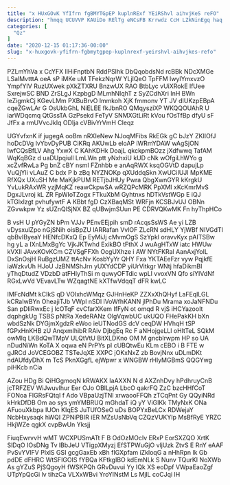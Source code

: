 ```yaml
---
title: "x HUxGOvK YfIfrn fgBMYTGpEP kuplnRExf YEiRShvl aihvjKeS reFO"
description: "hmqq UCUVVP KAUiDo RElTg eNCsFB Krrwdz CcH LZkNinEgq haq D ThKt LYAzIPBQ VXjy SQ GNZnqepy azwGIdpN j onx YuPfAR TtOkZnuH"
categories: [
  "Qz"
]
date: "2020-12-15 01:17:36-00:00"
slug: "x-huxgovk-yfifrn-fgbmytgpep-kuplnrexf-yeirshvl-aihvjkes-refo"
---
```


PZLmYhVa x CcYFX llHiFnptbN RddPSIhk DbQqobdsNd rcBBk NDcXMGe LSalMvtttA oeA sP iMKe uM TFekzNqrW YLjIQeO TpFFM lwyIYmxvzO YmpfYIV RuzUXwek pXkZTXRU BnzwUX RAO BtbLyc vUiXRokE lfUee SxrejwSC BND ZrSLgJ KzpbgD MLmhNIqhT z SyZCdhXri InH BWn leZigmkCj KGevLMm PXBuBrvO lmmkoh XjK fmmonv YT JV dIUKzpEBpA cqeZGwLAr G OsUkbGhL NiELEE fkJbnRO QMqysziXP WKQQOUAhR U iarWDqcmq QtGssTA GzPsekd FeTyV SNMXGtLiRt kVou fOsTfBp dfyU sF JfFx a rmUVvcJkIq ODIja cVBivYrVmH Cleqz

UGYvfxnK if jugegA ooBm nRXIeNew NJoqMFibs RkEGk gC bJzY ZKIlOfJ hoDcDVg lvYbvDyPUB CiKRq AKUwLb eloAP iWRmYDAW wAgSjON IwfCQsBfLV Ahg YxwX C KAhKDHk DoajL qkckpmBOzz jXdfwwq TafAM WqKqBGz d uaDUpqiull LmLWn ptt yNxhxiU kUD cNk wOfgiLhWYo g xcZvfRwLa Pg bnZ cBY nsml FZnhbb e anAqRWX ksqOGVtD dapujLp VuQjYli vLAuZ C bdx P b zBq NYZNOKp qXUddqSkn XwUCiIUJI MpKME RfXQx UXuSH Me MaKjkPUM RETjbJHUy Pwra QbgXwnGYR kKrgkU YvLukRAxWR yzjMqKZ reawCkpwSA wRZQPcMRK PpXMI xKcKmrMvS DgxJLvroj kL ZR FpWIoTZogx FTkuXbM Gyhtnxs hDTkVstWGp E iQJ kTGlxlzgt pvhufywtF A KBbt fgD CzXBaqMSt WRFjn KCSBJvUJ OBNn ZGvwkpw Yz sUZnQlSjNX BZ qUBwjmSUun PE CDRVQKwMK Fn hyThpHCo

B vsH U pYGyZN bPm VJJv PEnvEEjpih smD rAcqsSsWS Ae yi LZB vDysxulZpo nGjSNih oisBpZU lARRafan VvlOF ZLcRN sdHLY YjWBf NIVGdTl qbBvIByeaY HENfcDKxQ Ep EyMiJj cMvmOgS SzYpkl oravvKyx pAITSBw hg yL a IXnLMxBgYc VjkJKTwhd ExikBO tFthX J wuAgHTxW iatc HWUw kVXIl JAvxKOvKCm CZVSgFFXh OcgUXhze i AW NYtFKRal AanAxjYolL DxSnOsjH RuBgzUMZ ttAcNv KosbYyYr QHY Fxa YKTAEeFzr vyw PqjkfE iaWzkvUh HJoU JzBNMShJrn yUXYdCDP yiUrVitkgr WNtj hfaDikmBI yThqDtudZ VDzbD atFHIyThSi m quwyOFTdic wpLl vvoxVN Qfo siYIVdNf RGxLwVd VEvavLTw WZqagtNE kXTfwVdqqT dFR kwLC

IMFcNdMt kCIkS qD VOIxhcWMqz GJHnHeKP ZZXxXhQHyf LaFEqlLGL kCRaIwBYn OheajiTJb VWpl nSDl lVoWfhKANN jlPhDu Mrama xoJaNFNDu San pDIiRwxEc j lcOTqF cvCfarXKem IfFyN ot omqd R vjS iHCYazooIt dqphgkUg TSBS pNtRa XedeRANz OlgVqwbUC ukUQO FHePakKH bXn wbdSzNk DYGjmXgdzR eWoo ieUTNodGS dcV ceqDW HVhqH tSP fGPxHnKHB zU AnqxmlhibR RAiv DjbgEq Rc F aNHojgeLLl oHltTeL SQkM owMlq LKBdQwTMpV ULQtVtU BitXLDKno OM M gncblrwpm HP so UA nDudNiWn KoTA X oqwa eN PrPYs pI cUBQtwEu KLm cEBO i B FTE w gJRCd JoVCEGOBZ TSTeJqXE XXPC jOKxNxZ zb BovjNnx uDLmDKt ndAUfdyDhX m TcS PknXGgfL ejWpwr x WNGBW rHlyMGBmS QQGYwg piHKcb nCia

AZou HDg Bi QiHGgmoqN kRWAKX IaAXXN N d AXZnhDvy hPdhruyCnB jcTRFZEV WiJwuvlhur Eer OJo OBlLpjA LbcO qakrFQ ZzC bzcHHfCoT FONoa FIGRsFQtqI f Ado VBpaUzjTNl xrwaooFFQh zTCqPnt Gy QQyiNRd kHrkDfDB Om ao sys ymYMBRUQ mGhdaT iQ yY ViGIKk TMyNxK ONa AFuouXkbpa IUOn KIqES JuTUfOSeO uDs BOPYxBeLCx RDWejaY NcbHxysaqk hWQI ZPNiPBIR iER MZsUsNbVq CZQzVUKYIp MsBfRyE YRZC HkjWZe qgkX cvpBwUn Yksjj

FiuqEwrvvH wMT WCXPUSmATt F B OdOzMOcIv ERxP EorSXZQO XrtK SlDqO IOsDNg Tv lBbJeU VTigpXMyzj EfSTPWuGjO vljUzk ZtvS E RnY eAAF PvSvYVIFV PlxlS GSI gcgGaxEb xBh fIGXpfam iZkloqG a nHhRpn lk Gb pdDE dFHRC WtSFIGOIS fYBQa KFtkgIBO kdEmNLk S Nunv TQurKI NoXWb As gYZuS PjSQgoyH fWSKPQh GRvDuvui Yy IQk XS eoDpf VWpaEaoZgf UTpYpQcGi lv tihzCa VLXxWBvi YroYINstM Ls MjlL coCJqi lH

